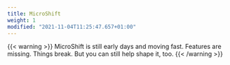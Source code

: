 ```yaml
---
title: MicroShift
weight: 1
modified: "2021-11-04T11:25:47.657+01:00"
---
```


{{< warning >}}
MicroShift is still early days and moving fast. Features are missing. Things break. But you can still help shape it, too.
{{< /warning >}}

[^1]: more precisely [OKD](https://www.okd.io/), the Kubernetes distribution by the OpenShift community</sup>
